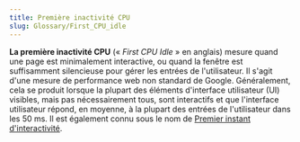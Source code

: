 ```yaml
---
title: Première inactivité CPU
slug: Glossary/First_CPU_idle
---
```


**La première inactivité CPU** (« _First CPU Idle_ » en anglais) mesure quand une page est minimalement interactive, ou quand la fenêtre est suffisamment silencieuse pour gérer les entrées de l'utilisateur. Il s'agit d'une mesure de performance web non standard de Google. Généralement, cela se produit lorsque la plupart des éléments d'interface utilisateur (UI) visibles, mais pas nécessairement tous, sont interactifs et que l'interface utilisateur répond, en moyenne, à la plupart des entrées de l'utilisateur dans les 50 ms. Il est également connu sous le nom de [Premier instant d'interactivité](/fr/docs/Glossary/First_interactive).
